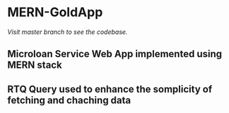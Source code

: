 # MERN-GoldApp

*Visit master branch to see the codebase.*

## Microloan Service Web App implemented using MERN stack
## RTQ Query used to enhance the somplicity of fetching and chaching data
